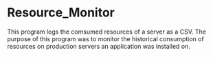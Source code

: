 # Resource_Monitor
This program logs the comsumed resources of a server as a CSV.
The purpose of this program was to monitor the historical 
consumption of resources on production servers an application 
was installed on. 
